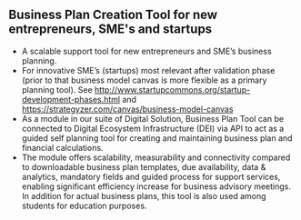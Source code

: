 ## Business Plan Creation Tool for new entrepreneurs, SME's and startups

* A scalable support tool for new entrepreneurs and SME’s business planning.
* For innovative SME’s (startups) most relevant after validation phase (prior to that business model canvas is more flexible as a primary planning tool). See http://www.startupcommons.org/startup-development-phases.html and https://strategyzer.com/canvas/business-model-canvas 
* As a module in our suite of Digital Solution, Business Plan Tool can be connected to ﻿Digital Ecosystem Infrastructure (DEI) via API to act as a guided self planning tool for creating and maintaining business plan and financial calculations. 
* The module offers scalability, measurability and connectivity compared to downloadable business plan templates, due availability, data & analytics, mandatory fields and guided process for support services, enabling significant efficiency increase for business advisory meetings. In addition for actual business plans, this tool is also used among students for education purposes.
